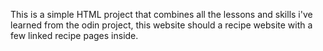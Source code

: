This is a simple HTML project that combines all the lessons and skills i've learned from the odin project, this website should a recipe website with a few linked recipe pages inside.
